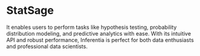# StatSage
It enables users to perform tasks like hypothesis testing, probability distribution modeling, and predictive analytics with ease. With its intuitive API and robust performance, Inferentia is perfect for both data enthusiasts and professional data scientists.
